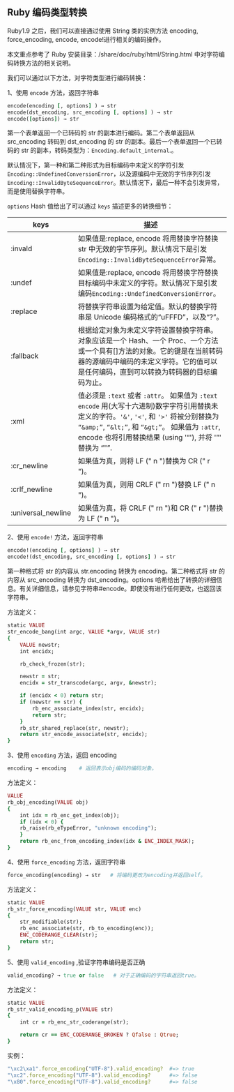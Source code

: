 ## Ruby 编码类型转换

Ruby1.9 之后，我们可以直接通过使用 String 类的实例方法 encoding, force_encoding, encode, encode!进行相关的编码操作。

本文重点参考了 Ruby 安装目录：/share/doc/ruby/html/String.html 中对字符编码转换方法的相关说明。

我们可以通过以下方法，对字符类型进行编码转换：

1、使用 `encode` 方法，返回字符串

```rb
encode(encoding [, options] ) → str
encode(dst_encoding, src_encoding [, options] ) → str
encode([options]) → str
```

第一个表单返回一个已转码的 str 的副本进行编码。第二个表单返回从 src_encoding 转码到 dst_encoding 的 str 的副本。最后一个表单返回一个已转码的 str 的副本，转码类型为：`Encoding.default_internal`.。

默认情况下，第一种和第二种形式为目标编码中未定义的字符引发`Encoding::UndefinedConversionError`，以及源编码中无效的字节序列引发`Encoding::InvalidByteSequenceError`。默认情况下，最后一种不会引发异常，而是使用替换字符串。

`options` Hash 值给出了可以通过 `keys` 描述更多的转换细节：

| keys               | 描述                                                                                                                                                                                                                                                              |
| ------------------ | ----------------------------------------------------------------------------------------------------------------------------------------------------------------------------------------------------------------------------------------------------------------- |
| :invald            | 如果值是:replace, encode 将用替换字符替换 str 中无效的字节序列。默认情况下是引发`Encoding::InvalidByteSequenceError`异常。                                                                                                                                        |
| :undef             | 如果值是:replace, encode 将用替换字符替换目标编码中未定义的字符。默认情况下是引发编码`Encoding::UndefinedConversionError`。                                                                                                                                       |
| :replace           | 将替换字符串设置为给定值。默认的替换字符串是 Unicode 编码格式的“uFFFD”，以及“?”。                                                                                                                                                                                 |
| :fallback          | 根据给定对象为未定义字符设置替换字符串。对象应该是一个 Hash、一个 Proc、一个方法或一个具有[]方法的对象。它的键是在当前转码器的源编码中编码的未定义字符。它的值可以是任何编码，直到可以转换为转码器的目标编码为止。                                                |
| :xml               | 值必须是 `:text` 或者 `:attr`。 如果值为 `:text` `encode` 用(大写十六进制)数字字符引用替换未定义的字符。`'&'`, `'<'`, 和 `'>'` 将被分别替换为 `“&amp;”`, `“&lt;”`, 和 `“&gt;”`。 如果值为 `:attr`, encode 也将引用替换结果 (using '“'), 并将 '”' 替换为 “&quot;”. |
| :cr_newline        | 如果值为真，则将 LF (" n ")替换为 CR (" r ")。                                                                                                                                                                                                                    |
| :crlf_newline      | 如果值为真，则用 CRLF (" rn ")替换 LF (" n ")。                                                                                                                                                                                                                   |
| :universal_newline | 如果值为真，将 CRLF (" rn ")和 CR (" r ")替换为 LF (" n ")。                                                                                                                                                                                                      |

2、使用 `encode!` 方法，返回字符串

```rb
encode!(encoding [, options] ) → str
encode!(dst_encoding, src_encoding [, options] ) → str
```

第一种格式将 str 的内容从 str.encoding 转换为 encoding。第二种格式将 str 的内容从 src_encoding 转换为 dst_encoding。options 哈希给出了转换的详细信息。有关详细信息，请参见字符串#encode。即使没有进行任何更改，也返回该字符串。

方法定义：

```rb
static VALUE
str_encode_bang(int argc, VALUE *argv, VALUE str)
{
    VALUE newstr;
    int encidx;

    rb_check_frozen(str);

    newstr = str;
    encidx = str_transcode(argc, argv, &newstr);

    if (encidx < 0) return str;
    if (newstr == str) {
        rb_enc_associate_index(str, encidx);
        return str;
    }
    rb_str_shared_replace(str, newstr);
    return str_encode_associate(str, encidx);
}
```

3、使用 `encoding` 方法，返回 encoding

```rb
encoding → encoding    # 返回表示obj编码的编码对象。
```

方法定义：

```rb
VALUE
rb_obj_encoding(VALUE obj)
{
    int idx = rb_enc_get_index(obj);
    if (idx < 0) {
	rb_raise(rb_eTypeError, "unknown encoding");
    }
    return rb_enc_from_encoding_index(idx & ENC_INDEX_MASK);
}
```

4、使用 `force_encoding` 方法，返回字符串

```rb
force_encoding(encoding) → str   # 将编码更改为encoding并返回self。
```

方法定义：

```rb
static VALUE
rb_str_force_encoding(VALUE str, VALUE enc)
{
    str_modifiable(str);
    rb_enc_associate(str, rb_to_encoding(enc));
    ENC_CODERANGE_CLEAR(str);
    return str;
}
```

5、使用 `valid_encoding` ,验证字符串编码是否正确

```rb
valid_encoding? → true or false   # 对于正确编码的字符串返回true。
```

方法定义：

```rb
static VALUE
rb_str_valid_encoding_p(VALUE str)
{
    int cr = rb_enc_str_coderange(str);

    return cr == ENC_CODERANGE_BROKEN ? Qfalse : Qtrue;
}
```

实例：

```rb
"\xc2\xa1".force_encoding("UTF-8").valid_encoding?  #=> true
"\xc2".force_encoding("UTF-8").valid_encoding?      #=> false
"\x80".force_encoding("UTF-8").valid_encoding?      #=> false
```

